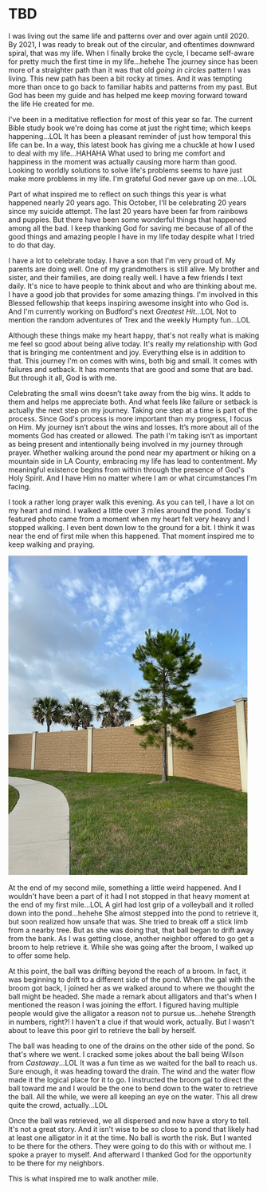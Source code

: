 # TBD

I was living out the same life and patterns over and over again until 2020. By 2021, I was ready to break out of the circular, and oftentimes downward spiral, that was my life. When I finally broke the cycle, I became self-aware for pretty much the first time in my life...hehehe The journey since has been more of a straighter path than it was that old *going in circles* pattern I was living. This new path has been a bit rocky at times. And it was tempting more than once to go back to familiar habits and patterns from my past. But God has been my guide and has helped me keep moving forward toward the life He created for me.

I've been in a meditative reflection for most of this year so far. The current Bible study book we're doing has come at just the right time; which keeps happening...LOL It has been a pleasant reminder of just how temporal this life can be. In a way, this latest book has giving me a chuckle at how I used to deal with my life...HAHAHA What used to bring me comfort and happiness in the moment was actually causing more harm than good. Looking to worldly solutions to solve life's problems seems to have just make more problems in my life. I'm grateful God never gave up on me...LOL

Part of what inspired me to reflect on such things this year is what happened nearly 20 years ago. This October, I'll be celebrating 20 years since my suicide attempt. The last 20 years have been far from rainbows and puppies. But there have been some wonderful things that happened among all the bad. I keep thanking God for saving me because of all of the good things and amazing people I have in my life today despite what I tried to do that day.

I have a lot to celebrate today. I have a son that I'm very proud of. My parents are doing well. One of my grandmothers is still alive. My brother and sister, and their families, are doing really well. I have a few friends I text daily. It's nice to have people to think about and who are thinking about me. I have a good job that provides for some amazing things. I'm involved in this Blessed fellowship that keeps inspiring awesome insight into who God is. And I'm currently working on Budford's next *Greatest Hit*...LOL Not to mention the random adventures of Trex and the weekly Humpty fun...LOL

Although these things make my heart happy, that's not really what is making me feel so good about being alive today. It's really my relationship with God that is bringing me contentment and joy. Everything else is in addition to that. This journey I'm on comes with wins, both big and small. It comes with failures and setback. It has moments that are good and some that are bad. But through it all, God is with me.

Celebrating the small wins doesn’t take away from the big wins. It adds to them and helps me appreciate both. And what feels like failure or setback is actually the next step on my journey. Taking one step at a time is part of the process. Since God's process is more important than my progress, I focus on Him. My journey isn’t about the wins and losses. It’s more about all of the moments God has created or allowed. The path I'm taking isn’t as important as being present and intentionally being involved in my journey through prayer. Whether walking around the pond near my apartment or hiking on a mountain side in LA County, embracing my life has lead to contentment. My meaningful existence begins from within through the presence of God's Holy Spirit. And I have Him no matter where I am or what circumstances I'm facing.

I took a rather long prayer walk this evening. As you can tell, I have a lot on my heart and mind. I walked a little over 3 miles around the pond. Today's featured photo came from a moment when my heart felt very heavy and I stopped walking. I even bent down low to the ground for a bit. I think it was near the end of first mile when this happened. That moment inspired me to keep walking and praying.

![Pine tree, palm trees, and a wall](./media/IMG_8929.jpeg)

At the end of my second mile, something a little weird happened. And I wouldn't have been a part of it had I not stopped in that heavy moment at the end of my first mile...LOL A girl had lost grip of a volleyball and it rolled down into the pond...hehehe She almost stepped into the pond to retrieve it, but soon realized how unsafe that was. She tried to break off a stick limb from a nearby tree. But as she was doing that, that ball began to drift away from the bank. As I was getting close, another neighbor offered to go get a broom to help retrieve it. While she was going after the broom, I walked up to offer some help.

At this point, the ball was drifting beyond the reach of a broom. In fact, it was beginning to drift to a different side of the pond. When the gal with the broom got back, I joined her as we walked around to where we thought the ball might be headed. She made a remark about alligators and that's when I mentioned the reason I was joining the effort. I figured having multiple people would give the alligator a reason not to pursue us...hehehe Strength in numbers, right?! I haven't a clue if that would work, actually. But I wasn't about to leave this poor girl to retrieve the ball by herself.

The ball was heading to one of the drains on the other side of the pond. So that's where we went. I cracked some jokes about the ball being Wilson from *Castaway*...LOL It was a fun time as we waited for the ball to reach us. Sure enough, it was heading toward the drain. The wind and the water flow made it the logical place for it to go. I instructed the broom gal to direct the ball toward me and I would be the one to bend down to the water to retrieve the ball. All the while, we were all keeping an eye on the water. This all drew quite the crowd, actually...LOL

Once the ball was retrieved, we all dispersed and now have a story to tell. It's not a great story. And it isn't wise to be so close to a pond that likely had at least one alligator in it at the time. No ball is worth the risk. But I wanted to be there for the others. They were going to do this with or without me. I spoke a prayer to myself. And afterward I thanked God for the opportunity to be there for my neighbors.

This is what inspired me to walk another mile.